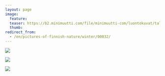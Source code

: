 ```yaml
---
layout: page
image:
  feature:
  teaser: https://b2.minimuutti.com/file/minimuutti-com/luontokuvat/talvi/DS40795-245px.jpg
  thumb:
redirect_from:
  - /en/pictures-of-finnish-nature/winter/00032/
---
```


[![](https://b2.minimuutti.com/file/minimuutti-com/luontokuvat/talvi/DS40783-800px.jpg)](https://dl.dropboxusercontent.com/sh/ea1wtnz7z734o12/AABZalWbqX3ZQAqGtC7FXVxha/luontokuvat/talvi/DS40783.jpg)

[![](https://b2.minimuutti.com/file/minimuutti-com/luontokuvat/talvi/DS40791-800px.jpg)](https://dl.dropboxusercontent.com/sh/ea1wtnz7z734o12/AACxkgYK0BMmsVdYOhJatiqZa/luontokuvat/talvi/DS40791.jpg)

[![](https://b2.minimuutti.com/file/minimuutti-com/luontokuvat/talvi/DS40795-800px.jpg)](https://dl.dropboxusercontent.com/sh/ea1wtnz7z734o12/AAArzy7MmBQRXF73ppPH2TiZa/luontokuvat/talvi/DS40795.jpg)
